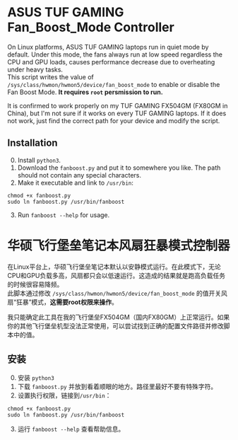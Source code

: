 # ASUS TUF GAMING Fan_Boost_Mode Controller
On Linux platforms, ASUS TUF GAMING laptops run in quiet mode by default. Under this mode, the fans always run at low speed regardless the CPU and GPU loads, causes performance decrease due to overheating under heavy tasks.  
This script writes the value of `/sys/class/hwmon/hwmon5/device/fan_boost_mode` to enable or disable the Fan Boost Mode. __It requires `root` persmission to run.__
  
  
It is confirmed to work properly on my TUF GAMING FX504GM (FX80GM in China), but I'm not sure if it works on every TUF GAMING laptops. If it does not work, just find the correct path for your device and modify the script.
  
  
## Installation
0. Install `python3`.
1. Download the `fanboost.py` and put it to somewhere you like. The path should not contain any special characters.
2. Make it executable and link to `/usr/bin`:  
```
chmod +x fanboost.py
sudo ln fanboost.py /usr/bin/fanboost
```
3. Run `fanboost --help` for usage.
  
  
# 华硕飞行堡垒笔记本风扇狂暴模式控制器
在Linux平台上，华硕飞行堡垒笔记本默认以安静模式运行。在此模式下，无论CPU和GPU负载多高，风扇都只会以低速运行。这造成的结果就是跑高负载任务的时候很容易降频。  
此脚本通过修改 `/sys/class/hwmon/hwmon5/device/fan_boost_mode` 的值开关风扇“狂暴”模式，__这需要root权限来操作__。
  
  
我只能确定此工具在我的飞行堡垒FX504GM（国内FX80GM）上正常运行。如果你的其他飞行堡垒机型没法正常使用，可以尝试找到正确的配置文件路径并修改脚本中的值。
  
  
## 安装
0. 安装 `python3`
1. 下载 `fanboost.py` 并放到看着顺眼的地方。路径里最好不要有特殊字符。
2. 设置执行权限，链接到`/usr/bin`：
```
chmod +x fanboost.py
sudo ln fanboost.py /usr/bin/fanboost
```
3. 运行 `fanboost --help` 查看帮助信息。
